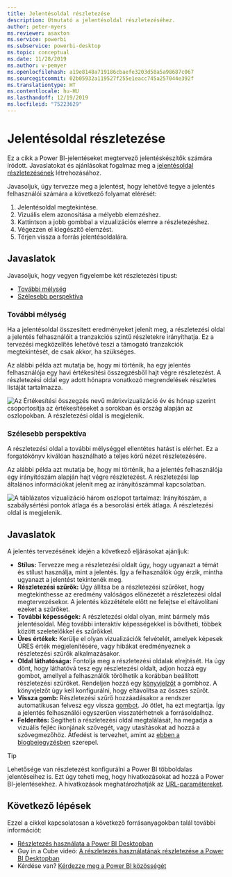 ```yaml
---
title: Jelentésoldal részletezése
description: Útmutató a jelentésoldal részletezéséhez.
author: peter-myers
ms.reviewer: asaxton
ms.service: powerbi
ms.subservice: powerbi-desktop
ms.topic: conceptual
ms.date: 11/28/2019
ms.author: v-pemyer
ms.openlocfilehash: a19e8148a719186cbaefe3203d58a5a98687c067
ms.sourcegitcommit: 02b05932a119527f255e1eacc745a257044e392f
ms.translationtype: HT
ms.contentlocale: hu-HU
ms.lasthandoff: 12/19/2019
ms.locfileid: "75223629"
---
```

# <a name="report-page-drillthrough"></a>Jelentésoldal részletezése

Ez a cikk a Power BI-jelentéseket megtervező jelentéskészítők számára íródott. Javaslatokat és ajánlásokat fogalmaz meg a [jelentésoldal részletezésének](../desktop-drillthrough.md) létrehozásához.

Javasoljuk, úgy tervezze meg a jelentést, hogy lehetővé tegye a jelentés felhasználói számára a következő folyamat elérését:

1. Jelentésoldal megtekintése.
2. Vizuális elem azonosítása a mélyebb elemzéshez.
3. Kattintson a jobb gombbal a vizualizációs elemre a részletezéshez.
4. Végezzen el kiegészítő elemzést.
5. Térjen vissza a forrás jelentésoldalára.

## <a name="suggestions"></a>Javaslatok

Javasoljuk, hogy vegyen figyelembe két részletezési típust:

- [További mélység](#additional-depth)
- [Szélesebb perspektíva](#broader-perspective)

### <a name="additional-depth"></a>További mélység

Ha a jelentésoldal összesített eredményeket jelenít meg, a részletezési oldal a jelentés felhasználóit a tranzakciós szintű részletekre irányíthatja. Ez a tervezési megközelítés lehetővé teszi a támogató tranzakciók megtekintését, de csak akkor, ha szükséges.

Az alábbi példa azt mutatja be, hogy mi történik, ha egy jelentés felhasználója egy havi értékesítési összegzésből hajt végre részletezést. A részletezési oldal egy adott hónapra vonatkozó megrendelések részletes listáját tartalmazza.

![Az Értékesítési összegzés nevű mátrixvizualizáció év és hónap szerint csoportosítja az értékesítéseket a sorokban és ország alapján az oszlopokban. A részletezési oldal is megjelenik.](media/report-drillthrough/suggestion-drillthrough-add-depth.png)

### <a name="broader-perspective"></a>Szélesebb perspektíva

A részletezési oldal a további mélységgel ellentétes hatást is elérhet. Ez a forgatókönyv kiválóan használható a teljes körű nézet részletezésére.

Az alábbi példa azt mutatja be, hogy mi történik, ha a jelentés felhasználója egy irányítószám alapján hajt végre részletezést. A részletezési lap általános információkat jelenít meg az irányítószámmal kapcsolatban.

![A táblázatos vizualizáció három oszlopot tartalmaz: Irányítószám, a szabálysértési pontok átlaga és a besorolási érték átlaga. A részletezési oldal is megjelenik.](media/report-drillthrough/suggestion-drillthrough-broader-perspective.png)

## <a name="recommendations"></a>Javaslatok

A jelentés tervezésének idején a következő eljárásokat ajánljuk:

- **Stílus:** Tervezze meg a részletezési oldalt úgy, hogy ugyanazt a témát és stílust használja, mint a jelentés. Így a felhasználók úgy érzik, mintha ugyanazt a jelentést tekintenék meg.
- **Részletezési szűrők:** Úgy állítsa be a részletezési szűrőket, hogy megtekinthesse az eredmény valóságos előnézetét a részletezési oldal megtervezésekor. A jelentés közzététele előtt ne felejtse el eltávolítani ezeket a szűrőket.
- **További képességek:** A részletezési oldal olyan, mint bármely más jelentésoldal. Még további interaktív képességekkel is bővítheti, többek között szeletelőkkel és szűrőkkel.
- **Üres értékek:** Kerülje el olyan vizualizációk felvételét, amelyek képesek ÜRES érték megjelenítésére, vagy hibákat eredményeznek a részletezési szűrők alkalmazásakor.
- **Oldal láthatósága:** Fontolja meg a részletezési oldalak elrejtését. Ha úgy dönt, hogy láthatóvá tesz egy részletezési oldalt, adjon hozzá egy gombot, amellyel a felhasználók törölhetik a korábban beállított részletezési szűrőket. Rendeljen hozzá egy [könyvjelzőt](../desktop-bookmarks.md) a gombhoz. A könyvjelzőt úgy kell konfigurálni, hogy eltávolítsa az összes szűrőt.
- **Vissza gomb:** Részletezési szűrő hozzáadásakor a rendszer automatikusan felvesz egy vissza [gombot](../desktop-buttons.md). Jó ötlet, ha ezt megtartja. Így a jelentés felhasználói egyszerűen visszatérhetnek a forrásoldalhoz.
- **Felderítés:** Segítheti a részletezési oldal megtalálását, ha megadja a vizuális fejléc ikonjának szövegét, vagy utasításokat ad hozzá a szövegmezőhöz. Átfedést is tervezhet, amint az [ebben a blogbejegyzésben](https://alluringbi.com/2019/10/23/overlays-for-true-self-serve-reporting/) szerepel.

> [!TIP]
> Lehetősége van részletezést konfigurálni a Power BI többoldalas jelentéseihez is. Ezt úgy teheti meg, hogy hivatkozásokat ad hozzá a Power BI-jelentésekhez. A hivatkozások meghatározhatják az [URL-paramétereket](https://powerbi.microsoft.com/blog/url-parameters-for-paginated-reports-are-now-available/).

## <a name="next-steps"></a>Következő lépések

Ezzel a cikkel kapcsolatosan a következő forrásanyagokban talál további információt:

- [Részletezés használata a Power BI Desktopban](../desktop-drillthrough.md)
- Guy in a Cube videó: [A részletezés használatának részletezése a Power BI Desktopban](https://www.youtube.com/watch?v=2x9lLHDbtDk)
- Kérdése van? [Kérdezze meg a Power BI közösségét](https://community.powerbi.com/)
